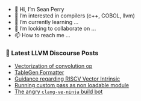 - 👋 Hi, I’m Sean Perry
- 👀 I’m interested in compilers (c++, COBOL, llvm)
- 🌱 I’m currently learning ...
- 💞️ I’m looking to collaborate on ...
- 📫 How to reach me ...

<!---
s66perry/s66perry is a ✨ special ✨ repository because its `README.md` (this file) appears on your GitHub profile.
You can click the Preview link to take a look at your changes.
--->
### 📕 Latest LLVM Discourse Posts

<!-- DISCOURSE-LLVM:START -->
- [Vectorization of convolution op](https://discourse.llvm.org/t/vectorization-of-convolution-op/60458/3)
- [TableGen Formatter](https://discourse.llvm.org/t/tablegen-formatter/60418/11)
- [Guidance regarding RISCV Vector Intrinsic](https://discourse.llvm.org/t/guidance-regarding-riscv-vector-intrinsic/60315/5)
- [Running custom pass as non loadable module](https://discourse.llvm.org/t/running-custom-pass-as-non-loadable-module/60114/3)
- [The angry `clang-ve-ninja` build bot](https://discourse.llvm.org/t/the-angry-clang-ve-ninja-build-bot/60330/6)
<!-- DISCOURSE-LLVM:END -->
